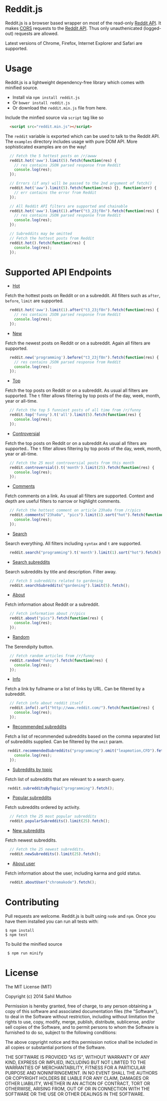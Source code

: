 # Reddit.js
Reddit.js is a browser based wrapper on most of the read-only [Reddit API](http://www.reddit.com/dev/api/oauth#scope_read).
It makes [CORS](http://en.wikipedia.org/wiki/Cross-origin_resource_sharing) requests to the
[Reddit API](http://www.reddit.com/r/changelog/comments/1r0u3v/reddit_change_third_party_websites_can_now_make/).
Thus only unauthenicated (logged-out) requests are allowed.

Latest versions of Chrome, Firefox, Internet Explorer and Safari are supported.

# Usage

Reddit.js is a lightweight dependency-free library which comes with minified source.

* Install via `npm install reddit.js`
* Or `bower install reddit.js`
* Or download the `reddit.min.js` file from here.

Include the minfied source via `script` tag like so
```html
  <script src="reddit.min.js"></script>
```

The `reddit` variable is exported which can be used to talk to the Reddit API. The `examples` directory includes usage with pure DOM API. More sophisticated examples are on the way!

```javascript
  // Fetch the 5 hottest posts on /r/awww
  reddit.hot('aww').limit(5).fetch(function(res) {
    // res contains JSON parsed response from Reddit
    console.log(res);
  });
```

```javascript
  // Errors (if any) will be passed to the 2nd argument of fetch()
  reddit.hot('aww').limit(5).fetch(function(res) {}, function(err) {
    // err contains the error from Reddit
  });
```

```javascript
  // All Reddit API filters are supported and chainable
  reddit.hot('aww').limit(1).after("t3_23jf8n").fetch(function(res) {
    // res contains JSON parsed response from Reddit
    console.log(res);
  });
```

```javascript
  // Subreddits may be omitted
  // Fetch the hottest posts from Reddit
  reddit.hot().fetch(function(res) {
    console.log(res);
  });
```

# Supported API Endpoints

* [Hot](http://www.reddit.com/dev/api/oauth#GET_hot)

Fetch the hottest posts on Reddit or on a subreddit. All filters such as `after`, `before`, `limit` are supported.

```javascript
  reddit.hot('aww').limit(1).after("t3_23jf8n").fetch(function(res) {
    // res contains JSON parsed response from Reddit
    console.log(res);
  });
```

* [New](http://www.reddit.com/dev/api/oauth#GET_new)

Fetch the newest posts on Reddit or on a subreddit. Again all filters are supported.

```javascript
  reddit.new('programming').before("t3_23jf8n").fetch(function(res) {
    // res contains JSON parsed response from Reddit
    console.log(res);
  });
```

* [Top](http://www.reddit.com/dev/api/oauth#GET_top)

Fetch the top posts on Reddit or on a subreddit. As usual all filters are supported. The `t` filter allows filtering by top posts of the day, week, month, year or all-time.

```javascript
  // Fetch the top 5 funniest posts of all time from /r/funny
  reddit.top('funny').t('all').limit(5).fetch(function(res) {
    console.log(res);
  });
```

* [Controversial](http://www.reddit.com/dev/api/oauth#GET_controversial)

Fetch the top posts on Reddit or on a subreddit As usual all filters are supported.. The `t` filter allows filtering by top posts of the day, week, month, year or all-time.

```javascript
  // Fetch the 25 most controversial posts from this month
  reddit.controversial().t('month').limit(25).fetch(function(res) {
    console.log(res);
  });
```

* [Comments](http://www.reddit.com/dev/api/oauth#GET_comments_{article})

Fetch comments on a link. As usual all filters are supported. Context and depth are useful filters to narrow or highlight comments.

```javascript
  // Fetch the hottest comment on article 23ha0a from /r/pics
  reddit.comments("23ha0a", "pics").limit(1).sort("hot").fetch(function(res) {
    console.log(res);
  });
```

* [Search](http://www.reddit.com/dev/api/oauth#GET_search)

Search everything. All filters including `syntax` and `t` are supported.

```javascript
  reddit.search("programming").t('month').limit(1).sort("hot").fetch();
```

* [Search subreddits](http://www.reddit.com/dev/api/oauth#GET_subreddits_search)

Search subreddits by title and description. Filter away.

```javascript
  // Fetch 5 subreddits related to gardening
  reddit.searchSubreddits("gardening").limit(5).fetch();
```

* [About](http://www.reddit.com/dev/api/oauth#GET_r_{subreddit}_about)

Fetch information about Reddit or a subreddit.

```javascript
  // Fetch information about /r/pics
  reddit.about("pics").fetch(function(res) {
    console.log(res);
  });
```

* [Random](http://www.reddit.com/dev/api/oauth#GET_random)

The Serendipity button.

```javascript
  // Fetch random articles from /r/funny
  reddit.random("funny").fetch(function(res) {
    console.log(res);
  });
```

* [Info](http://www.reddit.com/dev/api/oauth#GET_api_info)

Fetch a link by fullname or a list of links by URL. Can be filtered by a subreddit.

```javascript
  // Fetch info about reddit itself
  reddit.info().url("http://www.reddit.com/").fetch(function(res) {
    console.log(res);
  });
```

* [Recommended subreddits](http://www.reddit.com/dev/api/oauth#GET_api_recommend_sr_{srnames})

Fetch a list of recommended subreddits based on the comma separated list of subreddits supplied. Can be filtered by the `omit` param.

```javascript
 reddit.recommendedSubreddits("programming").omit("leapmotion,CFD").fetch(function(res) {
    console.log(res);
  });
```

* [Subreddits by topic](http://www.reddit.com/dev/api/oauth#GET_api_subreddits_by_topic)

Fetch list of subreddits that are relevant to a search query.

```javascript
 reddit.subredditsByTopic("programming").fetch();
```

* [Popular subreddits](http://www.reddit.com/dev/api/oauth#GET_subreddits_{where})

Fetch subreddits ordered by activity.

```javascript
  // Fetch the 25 most popular subreddits
  reddit.popularSubreddits().limit(25).fetch();
```

* [New subreddits](http://www.reddit.com/dev/api/oauth#GET_subreddits_{where})

Fetch newest subreddits.

```javascript
  // Fetch the 25 newest subreddits.
  reddit.newSubreddits().limit(25).fetch();
```

* [About user](http://www.reddit.com/dev/api/oauth#GET_user_{username}_about.json)

Fetch information about the user, including karma and gold status.

```javascript
  reddit.aboutUser("chromakode").fetch();
```
# Contributing

Pull requests are welcome. Reddit.js is built using `node` and `npm`. Once you have them installed you can run all tests with:
```
$ npm install
$ npm test
```

To build the minified source
```
 $ npm run minify
```

# License

The MIT License (MIT)

Copyright (c) 2014 Sahil Muthoo

Permission is hereby granted, free of charge, to any person obtaining a copy
of this software and associated documentation files (the "Software"), to deal
in the Software without restriction, including without limitation the rights
to use, copy, modify, merge, publish, distribute, sublicense, and/or sell
copies of the Software, and to permit persons to whom the Software is
furnished to do so, subject to the following conditions:

The above copyright notice and this permission notice shall be included in all
copies or substantial portions of the Software.

THE SOFTWARE IS PROVIDED "AS IS", WITHOUT WARRANTY OF ANY KIND, EXPRESS OR
IMPLIED, INCLUDING BUT NOT LIMITED TO THE WARRANTIES OF MERCHANTABILITY,
FITNESS FOR A PARTICULAR PURPOSE AND NONINFRINGEMENT. IN NO EVENT SHALL THE
AUTHORS OR COPYRIGHT HOLDERS BE LIABLE FOR ANY CLAIM, DAMAGES OR OTHER
LIABILITY, WHETHER IN AN ACTION OF CONTRACT, TORT OR OTHERWISE, ARISING FROM,
OUT OF OR IN CONNECTION WITH THE SOFTWARE OR THE USE OR OTHER DEALINGS IN THE
SOFTWARE.
